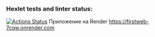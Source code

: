 ### Hexlet tests and linter status:
[![Actions Status](https://github.com/HiminaE/java-project-72/actions/workflows/hexlet-check.yml/badge.svg)](https://github.com/HiminaE/java-project-72/actions)
Приложение на Render https://firstweb-7cqw.onrender.com
